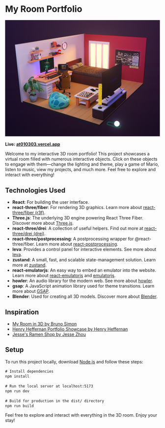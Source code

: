 # My Room Portfolio

<p align="center"> 
    <img src="./public/roomfinalss1.png">
</p>

**Live: [at010303.vercel.app](https://at010303.vercel.app/)**

Welcome to my interactive 3D room portfolio! This project showcases a virtual room filled with numerous interactive objects. Click on these objects to engage with them—change the lighting and theme, play a game of Mario, listen to music, view my projects, and much more. Feel free to explore and interact with everything!

## Technologies Used

-   **React**: For building the user interface.
-   **react-three/fiber**: For rendering 3D graphics. Learn more about [react-three/fiber (r3f)](https://docs.pmnd.rs/react-three-fiber/getting-started/introduction).
-   **Three.js**: The underlying 3D engine powering React Three Fiber. Discover more about [Three.js](https://threejs.org/).
-   **react-three/drei**: A collection of useful helpers. Find out more at [react-three/drei (drei)](https://github.com/pmndrs/drei#readme).
-   **react-three/postprocessing**: A postprocessing wrapper for @react-three/fiber. Learn more about [react-postprocessing](https://docs.pmnd.rs/react-postprocessing/effect-composer).
-   **leva**: Provides a control panel for interactive elements. See more about [leva](https://github.com/pmndrs/leva).
-   **zustand**: A small, fast, and scalable state-management solution. Learn more at [zustand](https://docs.pmnd.rs/zustand/getting-started/introduction).
-   **react-emulatorjs**: An easy way to embed an emulator into the website. Learn more about [react-emulatorjs](https://www.npmjs.com/package/react-emulatorjs) and [emulatorjs](https://emulatorjs.org/docs).
-   **howler**: An audio library for the modern web. See more about [howler](https://github.com/goldfire/howler.js#documentation).
-   **gsap**: A JavaScript animation library used for theme transitions. Learn more about [GSAP](https://gsap.com/docs/v3/GSAP/).
-   **Blender**: Used for creating all 3D models. Discover more about [Blender](https://www.blender.org/).

## Inspiration

-   [My Room in 3D by Bruno Simon](https://my-room-in-3d.vercel.app/)
-   [Henry Heffernan Portfolio Showcase by Henry Heffernan](https://henryheffernan.com/)
-   [Jesse's Ramen Shop by Jesse Zhou](https://jesse-zhou.com/)

## Setup

To run this project locally, download [Node.js](https://nodejs.org/en/download) and follow these steps:

```
# Install dependencies
npm install

# Run the local server at localhost:5173
npm run dev

# Build for production in the dist/ directory
npm run build
```

Feel free to explore and interact with everything in the 3D room. Enjoy your stay!

